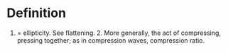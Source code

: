 # Definition

1.  = ellipticity. See flattening. 2. More generally, the act of
    compressing, pressing together; as in compression waves, compression
    ratio.
